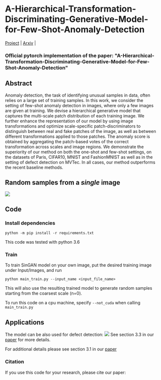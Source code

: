 # A-Hierarchical-Transformation-Discriminating-Generative-Model-for-Few-Shot-Anomaly-Detection

[Project]() | [Arxiv]() |  
### Official pytorch implementation of the paper: "A-Hierarchical-Transformation-Discriminating-Generative-Model-for-Few-Shot-Anomaly-Detection"

## Abstract 

Anomaly detection, the task of identifying unusual samples in data, 
often relies on a large set of training samples. 
In this work, we consider the setting of few-shot anomaly detection in images, where only a few images are given at training. We devise a hierarchical generative model that captures the multi-scale patch distribution of each training image. We further enhance the representation of our model by using image transformations and optimize scale-specific patch-discriminators to  distinguish between real and fake patches of the image, as well as between different transformations applied to those patches. The anomaly score is obtained by aggregating the patch-based votes of the correct transformation across scales and image regions. We demonstrate the superiority of our method on both the one-shot and few-shot settings, on the datasets of Paris, CIFAR10, MNIST and FashionMNIST as well as in the setting of defect detection on MVTec. In all cases, our method outperforms the recent baseline methods.

## Random samples from a *single* image
![](imgs/teaser.PNG)


## Code

### Install dependencies

```
python -m pip install -r requirements.txt
```

This code was tested with python 3.6  

###  Train
To train SinGAN model on your own image, put the desired training image under Input/Images, and run

```
python main_train.py --input_name <input_file_name>
```

This will also use the resulting trained model to generate random samples starting from the coarsest scale (n=0).

To run this code on a cpu machine, specify `--not_cuda` when calling `main_train.py`


##  Applications
The model can be also used for defect detection:
 ![](imgs/manipulation.PNG)
See section 3.3 in our [paper]() for more details.

For additional details please see section 3.1 in our [paper](https://arxiv.org/pdf/1905.01164.pdf)

### Citation
If you use this code for your research, please cite our paper:

```

